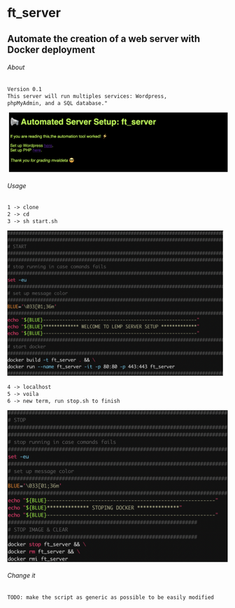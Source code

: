 #  ft_server
## Automate the creation of a web server with Docker deployment 

###### About  
```
Version 0.1
This server will run multiples services: Wordpress,  
phpMyAdmin, and a SQL database."
```
![localhost_image](https://github.com/m4r11/02.ft_server/blob/main/z.media/Screen%20Shot%202021-06-15%20at%2015.29.28.png)

###### Usage
```
1 -> clone
2 -> cd
3 -> sh start.sh
```
![start](https://github.com/m4r11/02.ft_server/blob/main/z.media/Screen%20Shot%202021-06-16%20at%2010.35.50.png)
```
4 -> localhost
5 -> voila 
6 -> new term, run stop.sh to finish
```
![stop](https://github.com/m4r11/02.ft_server/blob/main/z.media/Screen%20Shot%202021-06-16%20at%2010.36.27.png)

###### Change it 
```
TODO: make the script as generic as possible to be easily modified   
```